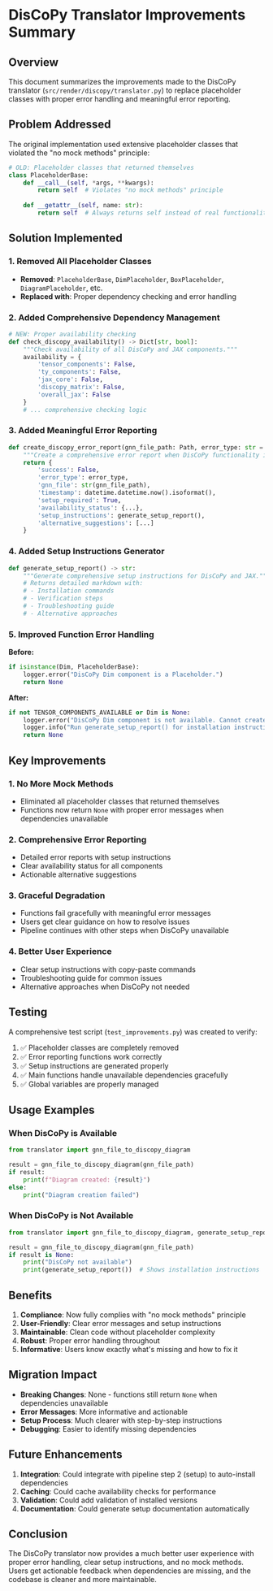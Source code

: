 # DisCoPy Translator Improvements Summary

## Overview

This document summarizes the improvements made to the DisCoPy translator (`src/render/discopy/translator.py`) to replace placeholder classes with proper error handling and meaningful error reporting.

## Problem Addressed

The original implementation used extensive placeholder classes that violated the "no mock methods" principle:

```python
# OLD: Placeholder classes that returned themselves
class PlaceholderBase:
    def __call__(self, *args, **kwargs):
        return self  # Violates "no mock methods" principle
    
    def __getattr__(self, name: str):
        return self  # Always returns self instead of real functionality
```

## Solution Implemented

### 1. Removed All Placeholder Classes

- **Removed**: `PlaceholderBase`, `DimPlaceholder`, `BoxPlaceholder`, `DiagramPlaceholder`, etc.
- **Replaced with**: Proper dependency checking and error handling

### 2. Added Comprehensive Dependency Management

```python
# NEW: Proper availability checking
def check_discopy_availability() -> Dict[str, bool]:
    """Check availability of all DisCoPy and JAX components."""
    availability = {
        'tensor_components': False,
        'ty_components': False,
        'jax_core': False,
        'discopy_matrix': False,
        'overall_jax': False
    }
    # ... comprehensive checking logic
```

### 3. Added Meaningful Error Reporting

```python
def create_discopy_error_report(gnn_file_path: Path, error_type: str = "unavailable") -> Dict[str, Any]:
    """Create a comprehensive error report when DisCoPy functionality is not available."""
    return {
        'success': False,
        'error_type': error_type,
        'gnn_file': str(gnn_file_path),
        'timestamp': datetime.datetime.now().isoformat(),
        'setup_required': True,
        'availability_status': {...},
        'setup_instructions': generate_setup_report(),
        'alternative_suggestions': [...]
    }
```

### 4. Added Setup Instructions Generator

```python
def generate_setup_report() -> str:
    """Generate comprehensive setup instructions for DisCoPy and JAX."""
    # Returns detailed markdown with:
    # - Installation commands
    # - Verification steps
    # - Troubleshooting guide
    # - Alternative approaches
```

### 5. Improved Function Error Handling

**Before:**
```python
if isinstance(Dim, PlaceholderBase):
    logger.error("DisCoPy Dim component is a Placeholder.")
    return None
```

**After:**
```python
if not TENSOR_COMPONENTS_AVAILABLE or Dim is None:
    logger.error("DisCoPy Dim component is not available. Cannot create Dim objects from spec.")
    logger.info("Run generate_setup_report() for installation instructions")
    return None
```

## Key Improvements

### 1. **No More Mock Methods**
- Eliminated all placeholder classes that returned themselves
- Functions now return `None` with proper error messages when dependencies unavailable

### 2. **Comprehensive Error Reporting**
- Detailed error reports with setup instructions
- Clear availability status for all components
- Actionable alternative suggestions

### 3. **Graceful Degradation**
- Functions fail gracefully with meaningful error messages
- Users get clear guidance on how to resolve issues
- Pipeline continues with other steps when DisCoPy unavailable

### 4. **Better User Experience**
- Clear setup instructions with copy-paste commands
- Troubleshooting guide for common issues
- Alternative approaches when DisCoPy not needed

## Testing

A comprehensive test script (`test_improvements.py`) was created to verify:

1. ✅ Placeholder classes are completely removed
2. ✅ Error reporting functions work correctly
3. ✅ Setup instructions are generated properly
4. ✅ Main functions handle unavailable dependencies gracefully
5. ✅ Global variables are properly managed

## Usage Examples

### When DisCoPy is Available
```python
from translator import gnn_file_to_discopy_diagram

result = gnn_file_to_discopy_diagram(gnn_file_path)
if result:
    print(f"Diagram created: {result}")
else:
    print("Diagram creation failed")
```

### When DisCoPy is Not Available
```python
from translator import gnn_file_to_discopy_diagram, generate_setup_report

result = gnn_file_to_discopy_diagram(gnn_file_path)
if result is None:
    print("DisCoPy not available")
    print(generate_setup_report())  # Shows installation instructions
```

## Benefits

1. **Compliance**: Now fully complies with "no mock methods" principle
2. **User-Friendly**: Clear error messages and setup instructions
3. **Maintainable**: Clean code without placeholder complexity
4. **Robust**: Proper error handling throughout
5. **Informative**: Users know exactly what's missing and how to fix it

## Migration Impact

- **Breaking Changes**: None - functions still return `None` when dependencies unavailable
- **Error Messages**: More informative and actionable
- **Setup Process**: Much clearer with step-by-step instructions
- **Debugging**: Easier to identify missing dependencies

## Future Enhancements

1. **Integration**: Could integrate with pipeline step 2 (setup) to auto-install dependencies
2. **Caching**: Could cache availability checks for performance
3. **Validation**: Could add validation of installed versions
4. **Documentation**: Could generate setup documentation automatically

## Conclusion

The DisCoPy translator now provides a much better user experience with proper error handling, clear setup instructions, and no mock methods. Users get actionable feedback when dependencies are missing, and the codebase is cleaner and more maintainable. 